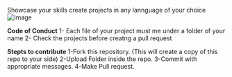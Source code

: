 Showcase your  skills create projects in any lannguage of your choice 
![image](https://user-images.githubusercontent.com/76660005/135761799-70c41a3d-3b53-498d-86e5-1941aa280162.png)


**Code of Conduct**
1- Each file of your project must me under a folder of your name 
2- Check the projects before creatng a pull request

**Stepts to contribute**
1-Fork this repository. (This will create a copy of this repo to your side)
2-Upload  Folder inside the repo. 
3-Commit with appropriate messages. 
4-Make Pull request.
